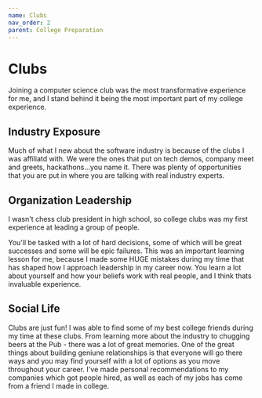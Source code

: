 ```yaml
---
name: Clubs
nav_order: 2
parent: College Preparation
---
```


# Clubs

Joining a computer science club was the most transformative experience for me, and I stand behind it being the most important part of my college experience.

## Industry Exposure

Much of what I new about the software industry is because of the clubs I was affiliatd with. We were the ones that put on tech demos, company meet and greets, hackathons...you name it. There was plenty of opportunities that you are put in where you are talking with real industry experts.

## Organization Leadership

I wasn't chess club president in high school, so college clubs was my first experience at leading a group of people.

You'll be tasked with a lot of hard decisions, some of which will be great successes and some will be epic failures. This was an important learning lesson for me, because I made some HUGE mistakes during my time that has shaped how I approach leadership in my career now. You learn a lot about yourself and how your beliefs work with real people, and I think thats invaluable experience.

## Social Life

Clubs are just fun! I was able to find some of my best college friends during my time at these clubs. From learning more about the industry to chugging beers at the Pub - there was a lot of great memories. One of the great things about building geniune relationships is that everyone will go there ways and you may find yourself with a lot of options as you move throughout your career. I've made personal recommendations to my companies which got people hired, as well as each of my jobs has come from a friend I made in college.
